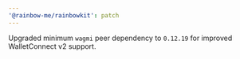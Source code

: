 ```yaml
---
'@rainbow-me/rainbowkit': patch
---
```


Upgraded minimum `wagmi` peer dependency to `0.12.19` for improved WalletConnect v2 support.

